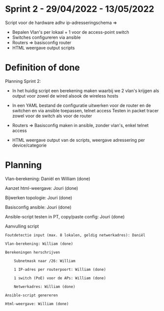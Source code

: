 # Sprint 2 - 29/04/2022 - 13/05/2022

Script voor de hardware adhv ip-adresseringschema =>

-	Bepalen Vlan's per lokaal  + 1 voor de access-point switch
-	Switches configureren via ansible
-	Routers => basisconfig router
-	HTML weergave output scripts

# Definition of done

Planning Sprint 2:

-	In het huidig script een berekening maken waarbij we 2 vlan's krijgen als output
	voor zowel de wired alsook de wireless hosts


-	In een YAML bestand de configuratie uitwerken voor de router en de switchen
	en via ansible toepassen, telnet access
	Testen in packet tracer zowel voor de switch als voor de router
	
	
-	Routers => Basisconfig maken in ansible, zonder vlan's, enkel telnet access


-	HTML weergave output van de scripts, weergave adressering per device/categorie

# Planning

Vlan-berekening: Daniël en William (done)

Aanzet html-weergave: Jouri (done)

Bijwerken topologie: Jouri (done)

Basisconfig ansible: Jouri (done)

Ansible-script testen in PT, copy/paste config: Jouri (done)

Aanvulling script

	Foutdetectie input (max. 8 lokalen, geldig netwerkadres): Daniël
	
	Vlan-berekening: William (done)
	
	Berekeningen herschrijven
	
		Subnetmask naar /26: William
		
		1 IP-adres per routerpoort: William (done)
	
		1 switch (PoE) voor de APs: William (done)
		
		Netwerkadres: William (done)
	
	Ansible-script genereren
	
	Html-weergave: William (done)
	


